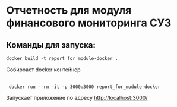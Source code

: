Отчетность для модуля финансового мониторинга СУЗ
=============


Команды для запуска:
-------------------

```
docker build -t report_for_module-docker .
```
Собироает docker контейнер
<br />
<br />


```
 docker run --rm -it -p 3000:3000 report_for_module-docker
```
Запускает приложение по адресу <http://localhost:3000/>

